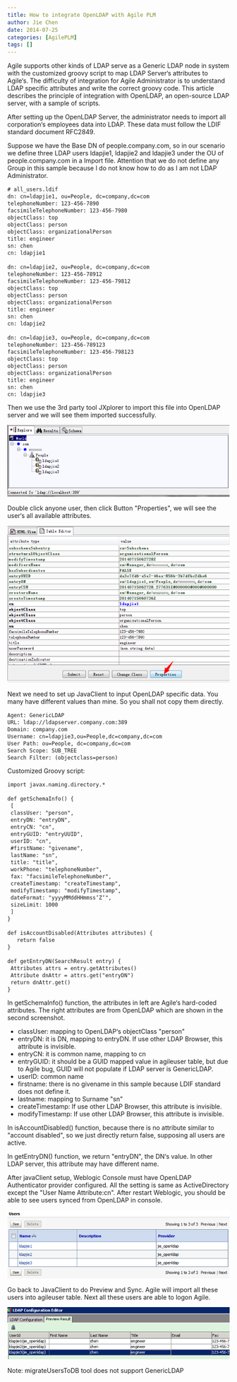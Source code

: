 ```yaml
---
title: How to integrate OpenLDAP with Agile PLM
author: Jie Chen
date: 2014-07-25
categories: [AgilePLM]
tags: []
---
```


Agile supports other kinds of LDAP serve as a Generic LDAP node in system with the customized groovy script to map LDAP Server‘s attributes to Agile‘s. The difficulty of integration for Agile Administrator is to understand LDAP specific attributes and write the correct groovy code. This article describes the principle of integration with OpenLDAP, an open-source LDAP server, with a sample of scripts.

After setting up the OpenLDAP Server, the administrator needs to import all corporation‘s employees data into LDAP. These data must follow the LDIF standard document RFC2849.

Suppose we have the Base DN of people.company.com, so in our scenario we define three LDAP users ldapjie1, ldapjie2 and ldapjie3 under the OU of people.company.com in a Import file. Attention that we do not define any Group in this sample because I do not know how to do as I am not LDAP Administrator.

	# all_users.ldif
	dn: cn=ldapjie1, ou=People, dc=company,dc=com
	telephoneNumber: 123-456-7890
	facsimileTelephoneNumber: 123-456-7980
	objectClass: top
	objectClass: person
	objectClass: organizationalPerson
	title: engineer
	sn: chen
	cn: ldapjie1

	dn: cn=ldapjie2, ou=People, dc=company,dc=com
	telephoneNumber: 123-456-78912
	facsimileTelephoneNumber: 123-456-79812
	objectClass: top
	objectClass: person
	objectClass: organizationalPerson
	title: engineer
	sn: chen
	cn: ldapjie2

	dn: cn=ldapjie3, ou=People, dc=company,dc=com
	telephoneNumber: 123-456-789123
	facsimileTelephoneNumber: 123-456-798123
	objectClass: top
	objectClass: person
	objectClass: organizationalPerson
	title: engineer
	sn: chen
	cn: ldapjie3

Then we use the 3rd party tool JXplorer to import this file into OpenLDAP server and we will see them imported successfully.

![](/assets//res/troubleshooting-agileplm-openldap-1.png)

Double click anyone user, then click Button "Properties", we will see the user‘s all available attributes.

![](/assets//res/troubleshooting-agileplm-openldap-2.png)

Next we need to set up JavaClient to input OpenLDAP specific data. You many have different values than mine. So you shall not copy them directly.

	Agent: GenericLDAP
	URL: ldap://ldapserver.company.com:389
	Domain: company.com
	Username: cn=ldapjie3,ou=People,dc=company,dc=com
	User Path: ou=People, dc=company,dc=com
	Search Scope: SUB_TREE
	Search Filter: (objectclass=person)

Customized Groovy script:

	import javax.naming.directory.*
	 
	def getSchemaInfo() {
	 [
	 classUser: "person",
	 entryDN: "entryDN",
	 entryCN: "cn",
	 entryGUID: "entryUUID",
	 userID: "cn",
	 #firstName: "givename",
	 lastName: "sn",
	 title: "title",
	 workPhone: "telephoneNumber",
	 fax: "facsimileTelephoneNumber",
	 createTimestamp: "createTimestamp",
	 modifyTimestamp: "modifyTimestamp", 
	 dateFormat: "yyyyMMddHHmmss‘Z‘",
	 sizeLimit: 1000
	 ]
	}
	 
	def isAccountDisabled(Attributes attributes) {
	   return false
	}
	 
	def getEntryDN(SearchResult entry) {
	 Attributes attrs = entry.getAttributes()
	 Attribute dnAttr = attrs.get("entryDN")
	 return dnAttr.get()
	}

In getSchemaInfo() function, the attributes in left are Agile‘s hard-coded attributes. The right attributes are from OpenLDAP which are shown in the second screenshot.

* classUser: mapping to OpenLDAP‘s objectClass "person"
* entryDN: it is DN, mapping to entryDN. If use other LDAP Browser, this attribute is invisible.
* entryCN: it is common name, mapping to cn
* entryGUID: it should be a GUID mapped value in agileuser table, but due to Agile bug, GUID will not populate if LDAP server is GenericLDAP.
* userID: common name
* firstname: there is no givename in this sample because LDIF standard does not define it.
* lastname: mapping to Surname "sn"
* createTimestamp: If use other LDAP Browser, this attribute is invisible.
* modifyTimestamp: If use other LDAP Browser, this attribute is invisible.

In isAccountDisabled() function, because there is no attribute similar to "account disabled", so we just directly return false, supposing all users are active.

In getEntryDN() function, we return "entryDN", the DN‘s value. In other LDAP server, this attribute may have different name.

After javaClient setup, Weblogic Console must have OpenLDAP Authenticator provider configured. All the setting is same as ActiveDirectory except the "User Name Attribute:cn". After restart Weblogic, you should be able to see users synced from OpenLDAP in console.

![](/assets//res/troubleshooting-agileplm-openldap-3.png)

Go back to JavaClient to do Preview and Sync. Agile will import all these users into agileuser table. Next all these users are able to logon Agile.

![](/assets//res/troubleshooting-agileplm-openldap-4.png)

Note: migrateUsersToDB tool does not support GenericLDAP 

